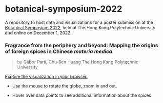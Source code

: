 # botanical-symposium-2022

A repository to host data and visualizations for a poster submission at the [Botanical Symposium 2022](https://event.fourwaves.com/botanicalsymposium2022/pages), held at The Hong Kong Polytechnic University and online on December 1, 2022.

### Fragrance from the periphery and beyond: Mapping the origins of foreign spices in Chinese *materia medica*

> by Gábor Parti, Chu-Ren Huang
> The Hong Kong Polytechnic University

[Explore the visualization in your browser.](https://htmlpreview.github.io/?https://github.com/partigabor/botanical-symposium-2022/blob/main/distribution.html) 

* Use the mouse to rotate the globe, zoom in and out.

* Hover over data points to see additional information about the spices

